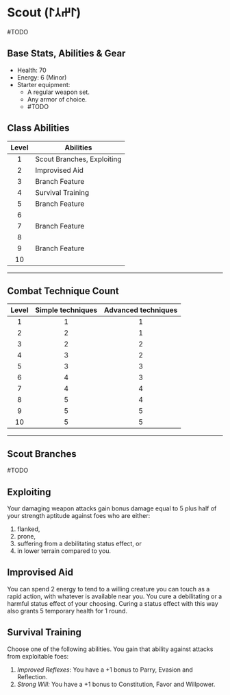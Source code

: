 # Scout (𐰃𐰔𐰲𐰃)
#TODO 

## Base Stats, Abilities & Gear
* Health: 70
* Energy: 6 (Minor)
* Starter equipment:
    * A regular weapon set.
    * Any armor of choice.
    * #TODO 

## Class Abilities
Level | Abilities
:---: | ---
1 | Scout Branches, Exploiting
2 | Improvised Aid
3 | Branch Feature
4 | Survival Training
5 | Branch Feature
6 | 
7 | Branch Feature
8 | 
9 | Branch Feature
10| 

---
## Combat Technique Count
Level | Simple techniques | Advanced techniques
:---: | :---: | :---:
1 |1|1
2 |2|1
3 |2|2
4 |3|2
5 |3|3
6 |4|3
7 |4|4
8 |5|4
9 |5|5
10|5|5

---
## Scout Branches
#TODO 

## Exploiting
Your damaging weapon attacks gain bonus damage equal to 5 plus half of your strength aptitude against foes who are either:
1. flanked,
2. prone,
3. suffering from a debilitating status effect, or
4. in lower terrain compared to you.

## Improvised Aid
You can spend 2 energy to tend to a willing creature you can touch as a rapid action, with whatever is available near you. You cure a debilitating or a harmful status effect of your choosing. Curing a status effect with this way also grants 5 temporary health for 1 round. 

## Survival Training
Choose one of the following abilities. You gain that ability against attacks from exploitable foes:
1. *Improved Reflexes*: You have a +1 bonus to Parry, Evasion and Reflection.
2. *Strong Will:* You have a +1 bonus to Constitution, Favor and Willpower.

